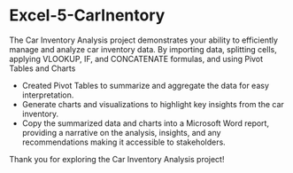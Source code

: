 # Excel-5-CarInentory 
 The Car Inventory Analysis project demonstrates your ability to efficiently manage and analyze car inventory data. By importing data, splitting cells, applying VLOOKUP, IF, and CONCATENATE formulas, and using Pivot Tables and Charts
- Created Pivot Tables to summarize and aggregate the data for easy interpretation.
- Generate charts and visualizations to highlight key insights from the car inventory.
- Copy the summarized data and charts into a Microsoft Word report, providing a narrative on the analysis, insights, and any recommendations making it accessible to stakeholders.
 
Thank you for exploring the Car Inventory Analysis project!

 
